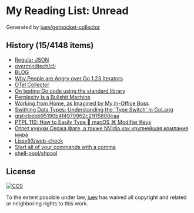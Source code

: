 # My Reading List: Unread

Generated by [juev/getpocket-collector](https://github.com/juev/getpocket-collector)

## History (15/4148 items)

- [Regular JSON](https://neilmadden.blog/2023/05/31/regular-json/)
- [overmindtech/cli](https://github.com/overmindtech/cli)
- [BLOG](https://getsession.org/blog/)
- [Why People are Angry over Go 1.23 Iterators](https://www.gingerbill.org/article/2024/06/17/go-iterator-design/)
- [OTel Collector](https://www.romaglushko.com/blog/opentelemetry-collector/)
- [On testing Go code using the standard library](https://henvic.dev/posts/testing-go/)
- [Perplexity Is a Bullshit Machine](https://www.wired.com/story/perplexity-is-a-bullshit-machine/)
- [Working from Home, as Imagined by My In-Office Boss](https://www.mcsweeneys.net/articles/working-from-home-as-imagined-by-my-in-office-boss)
- [Swithing Data Types: Understanding the 'Type Switch' in GoLang](https://dev.to/ishmam_abir/swithing-data-types-understanding-the-type-switch-in-golang-4enc)
- [gist:cbebb95190b4f4970962c21f15800caa](https://gist.github.com/kklysenko/cbebb95190b4f4970962c21f15800caa)
- [PTPL 110: How to Easily Type  macOS ⌘ Modifier Keys](https://www.blog.plaintextpaperless.com/p/ptpl-110-how-to-type-macos-modifier-keys)
- [Отлет кукухи Сержа Фаге, а также NVidia как крупнейшая компания мира](https://vc.ru/money/1251096-otlet-kukuhi-serzha-fage-a-takzhe-nvidia-kak-krupneishaya-kompaniya-mira)
- [Lissy93/web-check](https://github.com/Lissy93/web-check)
- [Start all of your commands with a comma](https://rhodesmill.org/brandon/2009/commands-with-comma/)
- [shell-pool/shpool](https://github.com/shell-pool/shpool)

## License

[![CC0](https://mirrors.creativecommons.org/presskit/buttons/88x31/svg/cc-zero.svg)](https://creativecommons.org/publicdomain/zero/1.0/)

To the extent possible under law, [juev](https://github.com/juev) has waived all copyright and related or neighboring rights to this work.
